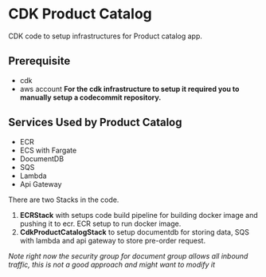 # CDK Product Catalog
CDK code to setup infrastructures for Product catalog app. 

## Prerequisite
- cdk
- aws account
**For the cdk infrastructure to setup it required you to manually setup a codecommit repository.**


## Services Used by Product Catalog
- ECR
- ECS with Fargate
- DocumentDB
- SQS
- Lambda
- Api Gateway

There are two Stacks in the code.
1. **ECRStack** with setups code build pipeline for building docker image and pushing it to ecr. ECR setup to run docker image.
2. **CdkProductCatalogStack** to setup documentdb for storing data, SQS with lambda and api gateway to store pre-order request.

*Note right now the security group for document group allows all inbound traffic, this is not a good approach and might want to modify it*